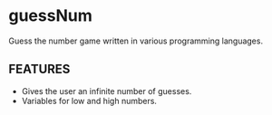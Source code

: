 guessNum
===========

Guess the number game written in various programming languages.

## FEATURES
* Gives the user an infinite number of guesses.
* Variables for low and high numbers.